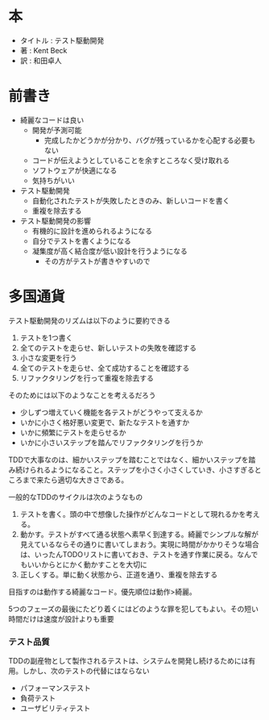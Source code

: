 # 本
- タイトル : テスト駆動開発
- 著 : Kent Beck
- 訳 : 和田卓人

# 前書き
- 綺麗なコードは良い
	- 開発が予測可能
		- 完成したかどうかが分かり、バグが残っているかを心配する必要もない
	- コードが伝えようとしていることを余すところなく受け取れる
	- ソフトウェアが快適になる
	- 気持ちがいい
- テスト駆動開発
	- 自動化されたテストが失敗したときのみ、新しいコードを書く
	- 重複を除去する
- テスト駆動開発の影響
	- 有機的に設計を進められるようになる
	- 自分でテストを書くようになる
	- 凝集度が高く結合度が低い設計を行うようになる
		- その方がテストが書きやすいので

# 多国通貨

テスト駆動開発のリズムは以下のように要約できる

1. テストを1つ書く
1. 全てのテストを走らせ、新しいテストの失敗を確認する
1. 小さな変更を行う
1. 全てのテストを走らせ、全て成功することを確認する
1. リファクタリングを行って重複を除去する

そのためには以下のようなことを考えるだろう

- 少しずつ増えていく機能を各テストがどうやって支えるか
- いかに小さく格好悪い変更で、新たなテストを通すか
- いかに頻繁にテストを走らせるか
- いかに小さいステップを踏んでリファクタリングを行うか

TDDで大事なのは、細かいステップを踏むことではなく、細かいステップを踏み続けられるようになること。ステップを小さく小さくしていき、小さすぎるところまで来たら適切な大きさである。


一般的なTDDのサイクルは次のようなもの

1. テストを書く。頭の中で想像した操作がどんなコードとして現れるかを考える。
1. 動かす。テストがすべて通る状態へ素早く到達する。綺麗でシンプルな解が見えているならその通りに書いてしまおう。実現に時間がかかりそうな場合は、いったんTODOリストに書いておき、テストを通す作業に戻る。なんでもいいからとにかく動かすことを大切に
1. 正しくする。単に動く状態から、正道を通り、重複を除去する

目指すのは動作する綺麗なコード。優先順位は動作>綺麗。

5つのフェーズの最後にたどり着くにはどのような罪を犯してもよい。その短い時間だけは速度が設計よりも重要

### テスト品質

TDDの副産物として製作されるテストは、システムを開発し続けるためには有用。しかし、次のテストの代替にはならない
- パフォーマンステスト
- 負荷テスト
- ユーザビリティテスト
